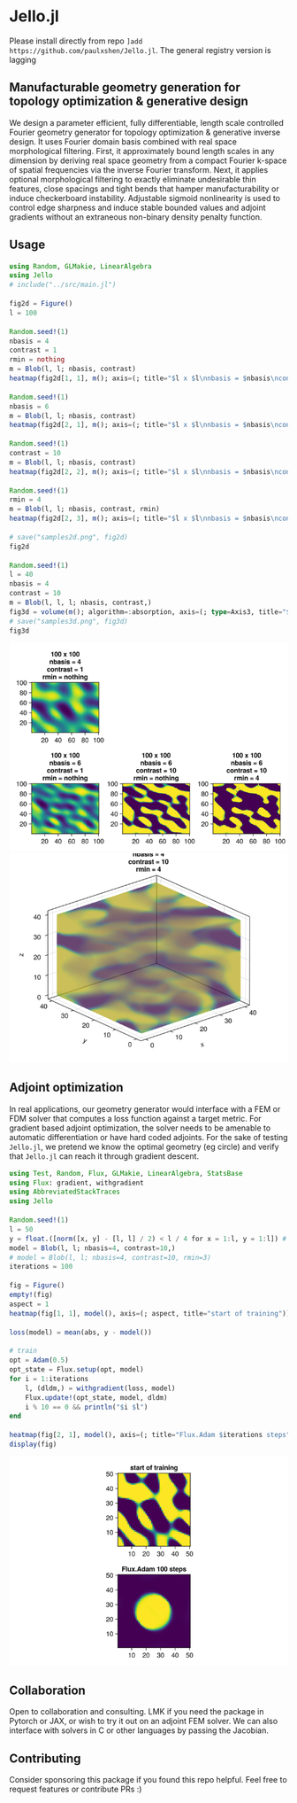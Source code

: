 # Jello.jl

Please install directly from repo `]add https://github.com/paulxshen/Jello.jl`. The general registry  version is lagging 

## Manufacturable geometry generation for topology optimization & generative design
We design a parameter efficient, fully differentiable, length scale controlled Fourier  geometry generator for topology optimization & generative inverse design. It uses Fourier domain basis combined with real space morphological filtering. First, it approximately bound length scales in any dimension by deriving real space geometry from a compact Fourier k-space of spatial frequencies via the inverse Fourier transform. Next, it applies optional morphological filtering to exactly eliminate undesirable thin features, close spacings and tight bends that hamper manufacturability or induce checkerboard instability.  Adjustable sigmoid  nonlinearity is used to control edge sharpness and induce stable bounded values and adjoint gradients without an extraneous non-binary density penalty function.

## Usage
```julia
using Random, GLMakie, LinearAlgebra
using Jello
# include("../src/main.jl")

fig2d = Figure()
l = 100

Random.seed!(1)
nbasis = 4
contrast = 1
rmin = nothing
m = Blob(l, l; nbasis, contrast)
heatmap(fig2d[1, 1], m(); axis=(; title="$l x $l\nnbasis = $nbasis\ncontrast = $contrast\nrmin = $rmin"))

Random.seed!(1)
nbasis = 6
m = Blob(l, l; nbasis, contrast)
heatmap(fig2d[2, 1], m(); axis=(; title="$l x $l\nnbasis = $nbasis\ncontrast = $contrast\nrmin = $rmin"))

Random.seed!(1)
contrast = 10
m = Blob(l, l; nbasis, contrast)
heatmap(fig2d[2, 2], m(); axis=(; title="$l x $l\nnbasis = $nbasis\ncontrast = $contrast\nrmin = $rmin"))

Random.seed!(1)
rmin = 4
m = Blob(l, l; nbasis, contrast, rmin)
heatmap(fig2d[2, 3], m(); axis=(; title="$l x $l\nnbasis = $nbasis\ncontrast = $contrast\nrmin = $rmin"))

# save("samples2d.png", fig2d)
fig2d

Random.seed!(1)
l = 40
nbasis = 4
contrast = 10
m = Blob(l, l, l; nbasis, contrast,)
fig3d = volume(m(); algorithm=:absorption, axis=(; type=Axis3, title="$l x $l x $l\nnbasis = $nbasis\ncontrast = $contrast\nrmin = $rmin"))
# save("samples3d.png", fig3d)
fig3d
```
![](samples2d.png)
![](samples3d.png)
## Adjoint optimization
In real applications, our geometry generator would interface with a FEM or FDM solver that computes a loss function against a target metric. For gradient based adjoint optimization, the solver needs to be amenable to automatic differentiation or have hard coded adjoints. For the sake of testing `Jello.jl`, we pretend we know the optimal geometry (eg circle) and verify that `Jello.jl` can reach it through gradient descent.
```julia
using Test, Random, Flux, GLMakie, LinearAlgebra, StatsBase
using Flux: gradient, withgradient
using AbbreviatedStackTraces
using Jello

Random.seed!(1)
l = 50
y = float.([norm([x, y] - [l, l] / 2) < l / 4 for x = 1:l, y = 1:l]) # circle
model = Blob(l, l; nbasis=4, contrast=10,)
# model = Blob(l, l; nbasis=4, contrast=10, rmin=3)
iterations = 100

fig = Figure()
empty!(fig)
aspect = 1
heatmap(fig[1, 1], model(), axis=(; aspect, title="start of training"))

loss(model) = mean(abs, y - model())

# train
opt = Adam(0.5)
opt_state = Flux.setup(opt, model)
for i = 1:iterations
    l, (dldm,) = withgradient(loss, model)
    Flux.update!(opt_state, model, dldm)
    i % 10 == 0 && println("$i $l")
end

heatmap(fig[2, 1], model(), axis=(; title="Flux.Adam $iterations steps", aspect))
display(fig)
```

![](pic.png)
## Collaboration
Open to collaboration and consulting. LMK if you need the package in Pytorch or JAX, or wish to try it out on an adjoint FEM solver. We can also interface with solvers in C or other languages by passing the Jacobian.

## Contributing
Consider sponsoring this package if you found this repo helpful. Feel free to request features or contribute PRs :)
